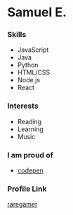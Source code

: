 # Samuel E.

### Skills

- JavaScript
- Java
- Python
- HTML/CSS
- Node.js
- React

### Interests

- Reading
- Learning
- Music

### I am proud of

- [codepen](codepen.com/raregamer)

### Profile Link

[raregamer](//github.com/raregamer)
